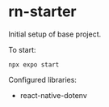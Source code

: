 # rn-starter

Initial setup of base project.

To start:

    npx expo start

Configured libraries:

- react-native-dotenv
